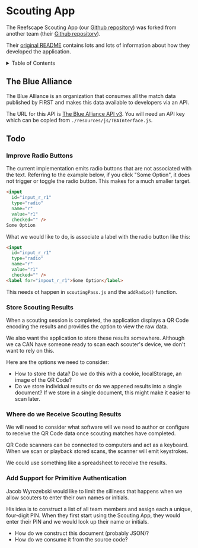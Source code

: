 # Scouting App

The Reefscape Scouting App (our
[Github repository](https://github.com/FairportRobotics/ScoutingPASS)) was
forked from another team (their
[Github repository](https://github.com/PWNAGERobotics/ScoutingPASS)).

Their [original README](./PWNAGE_README.md) contains lots and lots of
information about how they developed the application.

<!-- TABLE OF CONTENTS -->
<details>
  <summary>Table of Contents</summary>
  <ol>
    <li><a href="#tba">The Blue Alliance API</a></li>
    <li><a href="#todo">Todo</a></li>
  </ol>
</details>

<!-- The Blue Alliance -->
<div id="tba"></div>

## The Blue Alliance

The Blue Alliance is an organization that consumes all the match data published
by FIRST and makes this data available to developers via an API.

The URL for this API is
[The Blue Alliance API v3](https://www.thebluealliance.com/apidocs/v3). You will
need an API key which can be copied from `./resources/js/TBAInterface.js`.

<!-- Todo -->
<div id="todo"></div>

## Todo

### Improve Radio Buttons

The current implementation emits radio buttons that are not associated with the
text. Referring to the example below, if you click "Some Option", it does not
trigger or toggle the radio button. This makes for a much smaller target.

```html
<input
  id="input_r_r1"
  type="radio"
  name="r"
  value="r1"
  checked="" />
Some Option
```

What we would like to do, is associate a label with the radio button like this:

```html
<input
  id="input_r_r1"
  type="radio"
  name="r"
  value="r1"
  checked="" />
<label for="inpout_r_r1">Some Option</label>
```

This needs ot happen in `scoutingPass.js` and the `addRadio()` function.

### Store Scouting Results

When a scouting session is completed, the application displays a QR Code
encoding the results and provides the option to view the raw data.

We also want the application to store these results somewhere. Although we ca
CAN have someone ready to scan each scouter's device, we don't want to rely on
this.

Here are the options we need to consider:

- How to store the data? Do we do this with a cookie, localStorage, an image of
  the QR Code?
- Do we store individual results or do we appened results into a single
  document? If we store in a single document, this might make it easier to scan
  later.

### Where do we Receive Scouting Results

We will need to consider what software will we need to author or configure to
receive the QR Code data once scouting matches have completed.

QR Code scanners can be connected to computers and act as a keyboard. When we
scan or playback stored scans, the scanner will emit keystrokes.

We could use something like a spreadsheet to receive the results.

### Add Support for Primitive Authentication

Jacob Wyrozebski would like to limit the silliness that happens when we allow
scouters to enter their own names or initials.

His idea is to construct a list of all team members and assign each a unique,
four-digit PIN. When they first start using the Scouting App, they would enter
their PIN and we would look up their name or initials.

- How do we construct this document (probably JSON)?
- How do we consume it from the source code?
